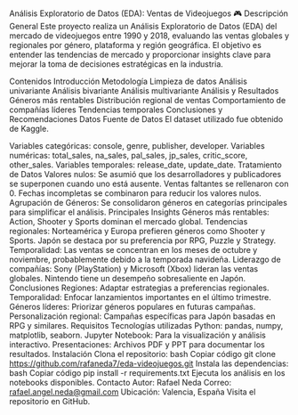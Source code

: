 Análisis Exploratorio de Datos (EDA): Ventas de Videojuegos 🎮
Descripción General
Este proyecto realiza un Análisis Exploratorio de Datos (EDA) del mercado de videojuegos entre 1990 y 2018, evaluando las ventas globales y regionales por género, plataforma y región geográfica. El objetivo es entender las tendencias de mercado y proporcionar insights clave para mejorar la toma de decisiones estratégicas en la industria.

Contenidos
Introducción
Metodología
Limpieza de datos
Análisis univariante
Análisis bivariante
Análisis multivariante
Análisis y Resultados
Géneros más rentables
Distribución regional de ventas
Comportamiento de compañías líderes
Tendencias temporales
Conclusiones y Recomendaciones
Datos
Fuente de Datos
El dataset utilizado fue obtenido de Kaggle.

Variables categóricas: console, genre, publisher, developer.
Variables numéricas: total_sales, na_sales, pal_sales, jp_sales, critic_score, other_sales.
Variables temporales: release_date, update_date.
Tratamiento de Datos
Valores nulos:
Se asumió que los desarrolladores y publicadores se superponen cuando uno está ausente.
Ventas faltantes se rellenaron con 0.
Fechas incompletas se combinaron para reducir los valores nulos.
Agrupación de Géneros: Se consolidaron géneros en categorías principales para simplificar el análisis.
Principales Insights
Géneros más rentables:
Action, Shooter y Sports dominan el mercado global.
Tendencias regionales:
Norteamérica y Europa prefieren géneros como Shooter y Sports.
Japón se destaca por su preferencia por RPG, Puzzle y Strategy.
Temporalidad:
Las ventas se concentran en los meses de octubre y noviembre, probablemente debido a la temporada navideña.
Liderazgo de compañías:
Sony (PlayStation) y Microsoft (Xbox) lideran las ventas globales.
Nintendo tiene un desempeño sobresaliente en Japón.
Conclusiones
Regiones: Adaptar estrategias a preferencias regionales.
Temporalidad: Enfocar lanzamientos importantes en el último trimestre.
Géneros líderes: Priorizar géneros populares en futuras campañas.
Personalización regional: Campañas específicas para Japón basadas en RPG y similares.
Requisitos
Tecnologías utilizadas
Python: pandas, numpy, matplotlib, seaborn.
Jupyter Notebook: Para la visualización y análisis interactivo.
Presentaciones: Archivos PDF y PPT para documentar los resultados.
Instalación
Clona el repositorio:
bash
Copiar código
git clone https://github.com/rafaneda7/eda-videojuegos.git
Instala las dependencias:
bash
Copiar código
pip install -r requirements.txt
Ejecuta los análisis en los notebooks disponibles.
Contacto
Autor: Rafael Neda
Correo: rafael.angel.neda@gmail.com
Ubicación: Valencia, España
Visita el repositorio en GitHub.
